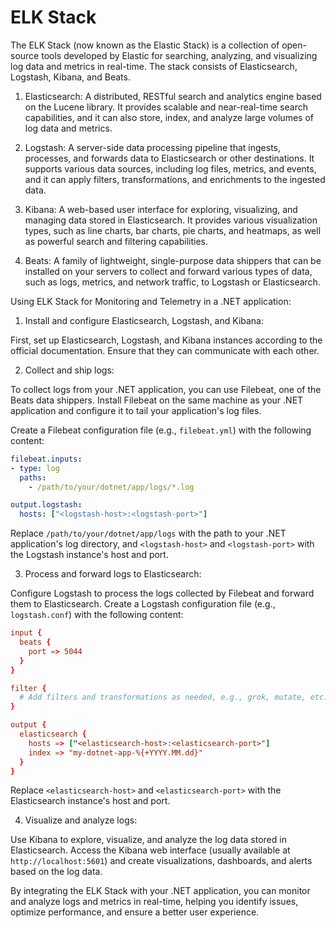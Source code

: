 # ELK Stack

The ELK Stack (now known as the Elastic Stack) is a collection of open-source tools developed by Elastic for searching, analyzing, and visualizing log data and metrics in real-time. The stack consists of Elasticsearch, Logstash, Kibana, and Beats.

1. Elasticsearch: A distributed, RESTful search and analytics engine based on the Lucene library. It provides scalable and near-real-time search capabilities, and it can also store, index, and analyze large volumes of log data and metrics.

2. Logstash: A server-side data processing pipeline that ingests, processes, and forwards data to Elasticsearch or other destinations. It supports various data sources, including log files, metrics, and events, and it can apply filters, transformations, and enrichments to the ingested data.

3. Kibana: A web-based user interface for exploring, visualizing, and managing data stored in Elasticsearch. It provides various visualization types, such as line charts, bar charts, pie charts, and heatmaps, as well as powerful search and filtering capabilities.

4. Beats: A family of lightweight, single-purpose data shippers that can be installed on your servers to collect and forward various types of data, such as logs, metrics, and network traffic, to Logstash or Elasticsearch.

Using ELK Stack for Monitoring and Telemetry in a .NET application:

1. Install and configure Elasticsearch, Logstash, and Kibana:

First, set up Elasticsearch, Logstash, and Kibana instances according to the official documentation. Ensure that they can communicate with each other.

2. Collect and ship logs:

To collect logs from your .NET application, you can use Filebeat, one of the Beats data shippers. Install Filebeat on the same machine as your .NET application and configure it to tail your application's log files.

Create a Filebeat configuration file (e.g., `filebeat.yml`) with the following content:

```yaml
filebeat.inputs:
- type: log
  paths:
    - /path/to/your/dotnet/app/logs/*.log

output.logstash:
  hosts: ["<logstash-host>:<logstash-port>"]
```

Replace `/path/to/your/dotnet/app/logs` with the path to your .NET application's log directory, and `<logstash-host>` and `<logstash-port>` with the Logstash instance's host and port.

3. Process and forward logs to Elasticsearch:

Configure Logstash to process the logs collected by Filebeat and forward them to Elasticsearch. Create a Logstash configuration file (e.g., `logstash.conf`) with the following content:

```conf
input {
  beats {
    port => 5044
  }
}

filter {
  # Add filters and transformations as needed, e.g., grok, mutate, etc.
}

output {
  elasticsearch {
    hosts => ["<elasticsearch-host>:<elasticsearch-port>"]
    index => "my-dotnet-app-%{+YYYY.MM.dd}"
  }
}
```

Replace `<elasticsearch-host>` and `<elasticsearch-port>` with the Elasticsearch instance's host and port.

4. Visualize and analyze logs:

Use Kibana to explore, visualize, and analyze the log data stored in Elasticsearch. Access the Kibana web interface (usually available at `http://localhost:5601`) and create visualizations, dashboards, and alerts based on the log data.

By integrating the ELK Stack with your .NET application, you can monitor and analyze logs and metrics in real-time, helping you identify issues, optimize performance, and ensure a better user experience.